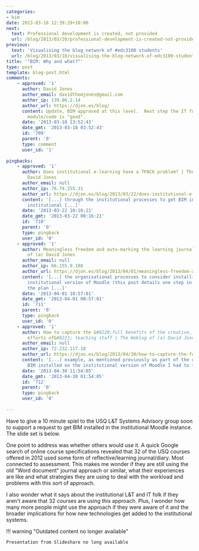 ```yaml
---
categories:
- bim
date: 2013-03-18 12:39:29+10:00
next:
  text: Professional development is created, not provided
  url: /blog/2013/03/20/professional-development-is-created-not-provided/
previous:
  text: 'Visualising the blog network of #edc3100 students'
  url: /blog/2013/03/18/visualising-the-blog-network-of-edc3100-students/
title: '"BIM: Why and what?"'
type: post
template: blog-post.html
comments:
    - approved: '1'
      author: David Jones
      author_email: davidthomjones@gmail.com
      author_ip: 139.86.2.14
      author_url: https://djon.es/blog/
      content: Update, BIM approved at this level.  Next step the IT folk to see if the
        module/code is "good".
      date: '2013-03-18 13:52:43'
      date_gmt: '2013-03-18 03:52:43'
      id: '709'
      parent: '0'
      type: comment
      user_id: '1'
    
pingbacks:
    - approved: '1'
      author: Does institutional e-learning have a TPACK problem? | The Weblog of (a)
        David Jones
      author_email: null
      author_ip: 76.74.255.31
      author_url: https://djon.es/blog/2013/03/22/does-institutional-e-learning-have-a-tpack-problem/
      content: '[...] through the institutional processes to get BIM installed on the
        institutional [...]'
      date: '2013-03-22 10:16:21'
      date_gmt: '2013-03-22 00:16:21'
      id: '710'
      parent: '0'
      type: pingback
      user_id: '0'
    - approved: '1'
      author: Meaningless freedom and auto-marking the learning journals | The Weblog
        of (a) David Jones
      author_email: null
      author_ip: 66.155.9.108
      author_url: https://djon.es/blog/2013/04/01/meaningless-freedom-and-auto-marking-the-learning-journals/
      content: '[...] the organisational processes to consider installing it into the
        institutional version of Moodle (this post details one step in the process). So
        the plan [...]'
      date: '2013-04-01 10:57:01'
      date_gmt: '2013-04-01 00:57:01'
      id: '711'
      parent: '0'
      type: pingback
      user_id: '0'
    - approved: '1'
      author: How to capture the &#8220;full benefits of the creative, original and imaginative
        efforts of&#8221; teaching staff | The Weblog of (a) David Jones
      author_email: null
      author_ip: 72.232.117.18
      author_url: https://djon.es/blog/2013/04/30/how-to-capture-the-full-benefits-of-the-creative-original-and-imaginative-efforts-of-teaching-staff/
      content: '[...] example, as mentioned previously as part of the case for getting
        BIM installed on the institutional version of Moodle I had to [...]'
      date: '2013-04-30 11:54:05'
      date_gmt: '2013-04-30 01:54:05'
      id: '712'
      parent: '0'
      type: pingback
      user_id: '0'
    
---
```

Have to give a 10 minute spiel to the USQ L&T Systems Advisory group soon to support a request to get BIM installed in the institutional Moodle instance. The slide set is below.

One point to address was whether others would use it. A quick Google search of online course specifications revealed that 32 of the USQ courses offered in 2012 used some form of reflective/learning journal/diary. Most connected to assessment. This makes me wonder if they are still using the old "Word document" journal approach or similar, what their experiences are like and what strategies they are using to deal with the workload and problems with this sort of approach.

I also wonder what it says about the institutional L&T and IT folk if they aren't aware that 32 courses are using this approach. Plus, I wonder how many more people might use the approach if they were aware of it and the broader implications for how new technologies get added to the institutional systems.


!!! warning "Outdated content no longer available"

    Presentation from Slideshare no long available
